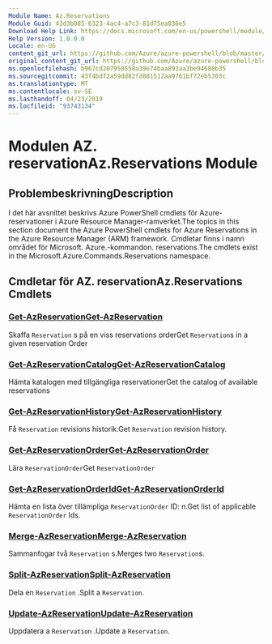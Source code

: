 ```yaml
---
Module Name: Az.Reservations
Module Guid: 43d3b085-6323-4ac4-a7c3-81d75ea036e5
Download Help Link: https://docs.microsoft.com/en-us/powershell/module/az.reservations
Help Version: 1.0.0.0
Locale: en-US
content_git_url: https://github.com/Azure/azure-powershell/blob/master/src/Reservations/Reservations/help/Az.Reservations.md
original_content_git_url: https://github.com/Azure/azure-powershell/blob/master/src/Reservations/Reservations/help/Az.Reservations.md
ms.openlocfilehash: b967cd207950558a39e74baa893aa3be94680b35
ms.sourcegitcommit: 43f4bdf2a59dd82fd881512aa9761bf72eb5703c
ms.translationtype: MT
ms.contentlocale: sv-SE
ms.lasthandoff: 04/23/2019
ms.locfileid: "93743134"
---
```

# <span data-ttu-id="d82a0-101">Modulen AZ. reservation</span><span class="sxs-lookup"><span data-stu-id="d82a0-101">Az.Reservations Module</span></span>
## <span data-ttu-id="d82a0-102">Problembeskrivning</span><span class="sxs-lookup"><span data-stu-id="d82a0-102">Description</span></span>
<span data-ttu-id="d82a0-103">I det här avsnittet beskrivs Azure PowerShell cmdlets för Azure-reservationer i Azure Resource Manager-ramverket.</span><span class="sxs-lookup"><span data-stu-id="d82a0-103">The topics in this section document the Azure PowerShell cmdlets for Azure Reservations in the Azure Resource Manager (ARM) framework.</span></span> <span data-ttu-id="d82a0-104">Cmdletar finns i namn området för Microsoft. Azure.-kommandon. reservations.</span><span class="sxs-lookup"><span data-stu-id="d82a0-104">The cmdlets exist in the Microsoft.Azure.Commands.Reservations namespace.</span></span>

## <span data-ttu-id="d82a0-105">Cmdletar för AZ. reservation</span><span class="sxs-lookup"><span data-stu-id="d82a0-105">Az.Reservations Cmdlets</span></span>
### [<span data-ttu-id="d82a0-106">Get-AzReservation</span><span class="sxs-lookup"><span data-stu-id="d82a0-106">Get-AzReservation</span></span>](Get-AzReservation.md)
<span data-ttu-id="d82a0-107">Skaffa `Reservation` s på en viss reservations order</span><span class="sxs-lookup"><span data-stu-id="d82a0-107">Get `Reservation`s in a given reservation Order</span></span>

### [<span data-ttu-id="d82a0-108">Get-AzReservationCatalog</span><span class="sxs-lookup"><span data-stu-id="d82a0-108">Get-AzReservationCatalog</span></span>](Get-AzReservationCatalog.md)
<span data-ttu-id="d82a0-109">Hämta katalogen med tillgängliga reservationer</span><span class="sxs-lookup"><span data-stu-id="d82a0-109">Get the catalog of available reservations</span></span>

### [<span data-ttu-id="d82a0-110">Get-AzReservationHistory</span><span class="sxs-lookup"><span data-stu-id="d82a0-110">Get-AzReservationHistory</span></span>](Get-AzReservationHistory.md)
<span data-ttu-id="d82a0-111">Få `Reservation` revisions historik.</span><span class="sxs-lookup"><span data-stu-id="d82a0-111">Get `Reservation` revision history.</span></span>

### [<span data-ttu-id="d82a0-112">Get-AzReservationOrder</span><span class="sxs-lookup"><span data-stu-id="d82a0-112">Get-AzReservationOrder</span></span>](Get-AzReservationOrder.md)
<span data-ttu-id="d82a0-113">Lära `ReservationOrder`</span><span class="sxs-lookup"><span data-stu-id="d82a0-113">Get `ReservationOrder`</span></span>

### [<span data-ttu-id="d82a0-114">Get-AzReservationOrderId</span><span class="sxs-lookup"><span data-stu-id="d82a0-114">Get-AzReservationOrderId</span></span>](Get-AzReservationOrderId.md)
<span data-ttu-id="d82a0-115">Hämta en lista över tillämpliga `ReservationOrder` ID: n.</span><span class="sxs-lookup"><span data-stu-id="d82a0-115">Get list of applicable `ReservationOrder` Ids.</span></span>

### [<span data-ttu-id="d82a0-116">Merge-AzReservation</span><span class="sxs-lookup"><span data-stu-id="d82a0-116">Merge-AzReservation</span></span>](Merge-AzReservation.md)
<span data-ttu-id="d82a0-117">Sammanfogar två `Reservation` s.</span><span class="sxs-lookup"><span data-stu-id="d82a0-117">Merges two `Reservation`s.</span></span>

### [<span data-ttu-id="d82a0-118">Split-AzReservation</span><span class="sxs-lookup"><span data-stu-id="d82a0-118">Split-AzReservation</span></span>](Split-AzReservation.md)
<span data-ttu-id="d82a0-119">Dela en `Reservation` .</span><span class="sxs-lookup"><span data-stu-id="d82a0-119">Split a `Reservation`.</span></span>

### [<span data-ttu-id="d82a0-120">Update-AzReservation</span><span class="sxs-lookup"><span data-stu-id="d82a0-120">Update-AzReservation</span></span>](Update-AzReservation.md)
<span data-ttu-id="d82a0-121">Uppdatera a `Reservation` .</span><span class="sxs-lookup"><span data-stu-id="d82a0-121">Update a `Reservation`.</span></span>

